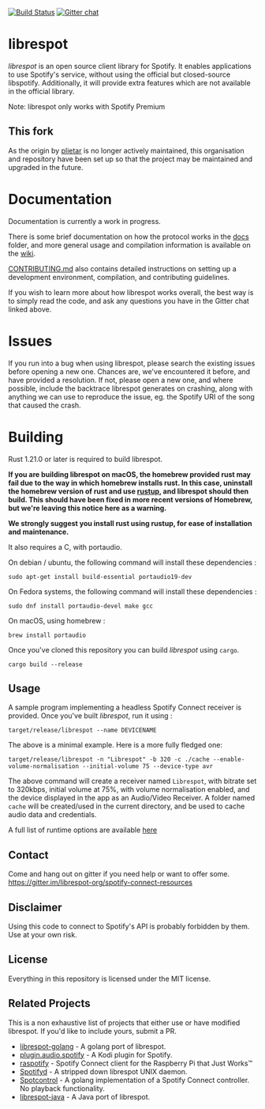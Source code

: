 [![Build Status](https://travis-ci.org/librespot-org/librespot.svg?branch=master)](https://travis-ci.org/librespot-org/librespot)
[![Gitter chat](https://badges.gitter.im/librespot-org/librespot.png)](https://gitter.im/librespot-org/spotify-connect-resources)

# librespot
*librespot* is an open source client library for Spotify. It enables
applications to use Spotify's service, without using the official but
closed-source libspotify. Additionally, it will provide extra features
which are not available in the official library.

Note: librespot only works with Spotify Premium

## This fork
As the origin by [plietar](https://github.com/plietar/) is no longer actively maintained, this organisation and repository have been set up so that the project may be maintained and upgraded in the future.

# Documentation
Documentation is currently a work in progress. 

There is some brief documentation on how the protocol works in the [docs](https://github.com/librespot-org/librespot/tree/master/docs) folder, and more general usage and compilation information is available on the [wiki](https://github.com/librespot-org/librespot/wiki). 

[CONTRIBUTING.md](https://github.com/librespot-org/librespot/blob/master/CONTRIBUTING.md) also contains detailed instructions on setting up a development environment, compilation, and contributing guidelines. 

If you wish to learn more about how librespot works overall, the best way is to simply read the code, and ask any questions you have in the Gitter chat linked above.

# Issues

If you run into a bug when using librespot, please search the existing issues before opening a new one. Chances are, we've encountered it before, and have provided a resolution. If not, please open a new one, and where possible, include the backtrace librespot generates on crashing, along with anything we can use to reproduce the issue, eg. the Spotify URI of the song that caused the crash.

# Building
Rust 1.21.0 or later is required to build librespot.

**If you are building librespot on macOS, the homebrew provided rust may fail due to the way in which homebrew installs rust. In this case, uninstall the homebrew version of rust and use [rustup](https://www.rustup.rs/), and librespot should then build. This should have been fixed in more recent versions of Homebrew, but we're leaving this notice here as a warning.**

**We strongly suggest you install rust using rustup, for ease of installation and maintenance.**

It also requires a C, with portaudio.

On debian / ubuntu, the following command will install these dependencies :
```shell
sudo apt-get install build-essential portaudio19-dev
```

On Fedora systems, the following command will install these dependencies :
```shell
sudo dnf install portaudio-devel make gcc
```

On macOS, using homebrew :
```shell
brew install portaudio
```

Once you've cloned this repository you can build *librespot* using `cargo`.
```shell
cargo build --release
```

## Usage
A sample program implementing a headless Spotify Connect receiver is provided.
Once you've built *librespot*, run it using :
```shell
target/release/librespot --name DEVICENAME 
```

The above is a minimal example. Here is a more fully fledged one:
```shell
target/release/librespot -n "Librespot" -b 320 -c ./cache --enable-volume-normalisation --initial-volume 75 --device-type avr
```
The above command will create a receiver named ```Librespot```, with bitrate set to 320kbps, initial volume at 75%, with volume normalisation enabled, and the device displayed in the app as an Audio/Video Receiver. A folder named ```cache``` will be created/used in the current directory, and be used to cache audio data and credentials.

A full list of runtime options are available [here](https://github.com/librespot-org/librespot/wiki/Options)

## Contact
Come and hang out on gitter if you need help or want to offer some.
https://gitter.im/librespot-org/spotify-connect-resources

## Disclaimer
Using this code to connect to Spotify's API is probably forbidden by them.
Use at your own risk.

## License
Everything in this repository is licensed under the MIT license.

## Related Projects
This is a non exhaustive list of projects that either use or have modified librespot. If you'd like to include yours, submit a PR.

- [librespot-golang](https://github.com/librespot-org/librespot-golang) - A golang port of librespot.
- [plugin.audio.spotify](https://github.com/marcelveldt/plugin.audio.spotify) - A Kodi plugin for Spotify.
- [raspotify](https://github.com/dtcooper/raspotify) - Spotify Connect client for the Raspberry Pi that Just Works™
- [Spotifyd](https://github.com/Spotifyd/spotifyd) - A stripped down librespot UNIX daemon.
- [Spotcontrol](https://github.com/badfortrains/spotcontrol) - A golang implementation of a Spotify Connect controller. No playback
functionality.
- [librespot-java](https://github.com/devgianlu/librespot-java) - A Java port of librespot.

